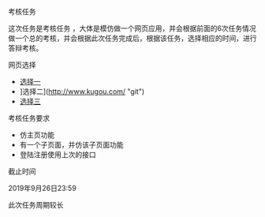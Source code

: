 考核任务

这次任务是考核任务 ，大体是模仿做一个网页应用，并会根据前面的6次任务情况做一个总的考核，并会根据此次任务完成后，根据该任务，选择相应的时间，进行答辩考核。

网页选择

- [选择一](https://y.qq.com/	"git")
- ]选择二](http://www.kugou.com/	"git")
- [选择三](https://www.bilibili.com/	"git")

考核任务要求

- 仿主页功能
- 有一个子页面，并仿该子页面功能
- 登陆注册使用上次的接口

截止时间

2019年9月26日23:59

此次任务周期较长
